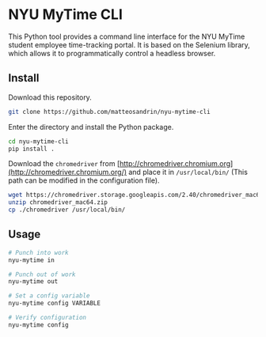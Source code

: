 # NYU MyTime CLI

This Python tool provides a command line interface for the NYU MyTime student employee time-tracking portal.
It is based on the Selenium library, which allows it to programmatically control a headless browser.

## Install

Download this repository.

```bash
git clone https://github.com/matteosandrin/nyu-mytime-cli
```

Enter the directory and install the Python package.

```bash
cd nyu-mytime-cli
pip install .
```

Download the `chromedriver` from [http://chromedriver.chromium.org](http://chromedriver.chromium.org/) and place it in `/usr/local/bin/` (This path can be modified in the configuration file).

```bash
wget https://chromedriver.storage.googleapis.com/2.40/chromedriver_mac64.zip
unzip chromedriver_mac64.zip
cp ./chromedriver /usr/local/bin/
```

## Usage

```bash
# Punch into work
nyu-mytime in 

# Punch out of work
nyu-mytime out

# Set a config variable
nyu-mytime config VARIABLE

# Verify configuration
nyu-mytime config
```
 